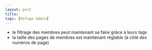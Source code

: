 ```yaml
---
layout: post
title:
tags: [Refuge Admin]
---
```


- le filtrage des membres peut maintenant se faire grâce à leurs tags
- la taille des pages de membres est maintenant réglable (à côté des numéros de page)
